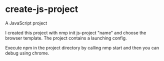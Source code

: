 # create-js-project
A JavaScript project

I created this project with nmp init js-project "name"
and choose the browser template.
The project contains a launching config.

Execute npm in the project directory by calling nmp start and
then you can debug using chrome.